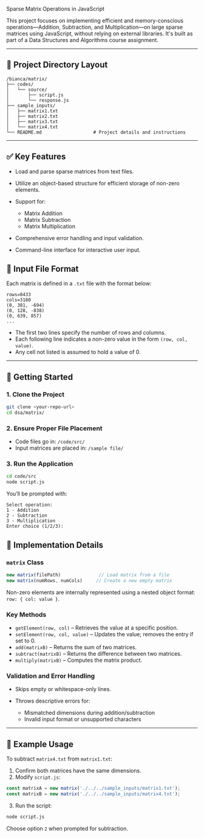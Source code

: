  Sparse Matrix Operations in JavaScript

This project focuses on implementing efficient and memory-conscious operations—Addition, Subtraction, and Multiplication—on large sparse matrices using JavaScript, without relying on external libraries. It's built as part of a Data Structures and Algorithms course assignment.

---

## 📁 Project Directory Layout

```
/bianca/matrix/
├── codes/
│   └── source/
│       ├── script.js              
│       └── response.js      
├── sample_inputs/
│   ├── matrix1.txt              
│   ├── matrix2.txt
│   ├── matrix3.txt
│   └── matrix4.txt
└── README.md                   # Project details and instructions
```

---

## ✅ Key Features

* Load and parse sparse matrices from text files.
* Utilize an object-based structure for efficient storage of non-zero elements.
* Support for:

  * Matrix Addition
  * Matrix Subtraction
  * Matrix Multiplication
* Comprehensive error handling and input validation.
* Command-line interface for interactive user input.

## 📄 Input File Format

Each matrix is defined in a `.txt` file with the format below:

```
rows=8433
cols=3180
(0, 381, -694)
(0, 128, -838)
(0, 639, 857)
...
```

* The first two lines specify the number of rows and columns.
* Each following line indicates a non-zero value in the form `(row, col, value)`.
* Any cell not listed is assumed to hold a value of 0.

---

## 🚀 Getting Started

### 1. Clone the Project

```bash
git clone <your-repo-url>
cd dsa/matrix/
```

### 2. Ensure Proper File Placement

* Code files go in: `/code/src/`
* Input matrices are placed in: `/sample file/`

### 3. Run the Application

```bash
cd code/src
node script.js
```

You’ll be prompted with:

```
Select operation:
1 - Addition
2 - Subtraction
3 - Multiplication
Enter choice (1/2/3):
```
## 🔧 Implementation Details

### `matrix` Class

```js
new matrix(filePath)              // Load matrix from a file
new matrix(numRows, numCols)     // Create a new empty matrix
```

Non-zero elements are internally represented using a nested object format: `row: { col: value }`.

### Key Methods

* `getElement(row, col)` – Retrieves the value at a specific position.
* `setElement(row, col, value)` – Updates the value; removes the entry if set to 0.
* `add(matrixB)` – Returns the sum of two matrices.
* `subtract(matrixB)` – Returns the difference between two matrices.
* `multiply(matrixB)` – Computes the matrix product.

### Validation and Error Handling

* Skips empty or whitespace-only lines.
* Throws descriptive errors for:

  * Mismatched dimensions during addition/subtraction
  * Invalid input format or unsupported characters

---

## 🧪 Example Usage

To subtract `matrix4.txt` from `matrix1.txt`:

1. Confirm both matrices have the same dimensions.
2. Modify `script.js`:

```js
const matrixA = new matrix('./../../sample_inputs/matrix1.txt');
const matrixB = new matrix('./../../sample_inputs/matrix4.txt');
```

3. Run the script:

```bash
node script.js
```

Choose option `2` when prompted for subtraction.
